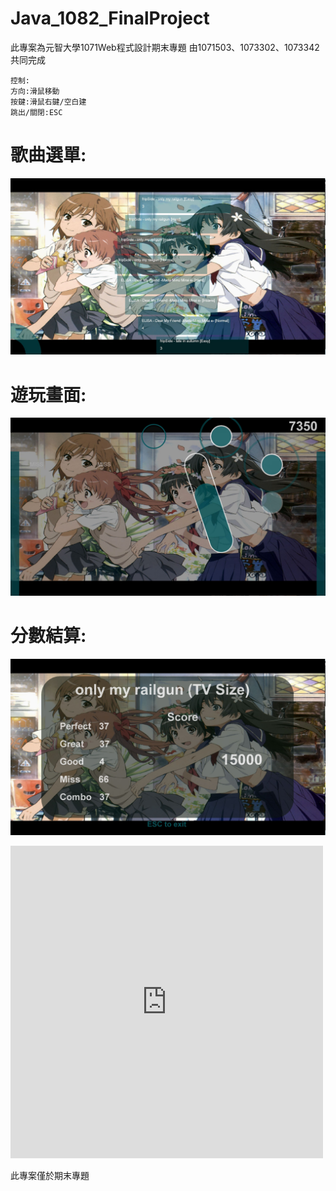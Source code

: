 # Java_1082_FinalProject
此專案為元智大學1071Web程式設計期末專題
由1071503、1073302、1073342共同完成

    控制:
    方向:滑鼠移動
    按鍵:滑鼠右鍵/空白建
    跳出/關閉:ESC

# 歌曲選單:
![image](https://github.com/axuy312/Java_1082_FinalProject/blob/master/Description/%E6%AD%8C%E6%9B%B2%E9%81%B8%E5%96%AE.JPG)

# 遊玩畫面:
![image](https://github.com/axuy312/Java_1082_FinalProject/blob/master/Description/%E9%81%8A%E7%8E%A9.JPG)

# 分數結算:
![image](https://github.com/axuy312/Java_1082_FinalProject/blob/master/Description/%E5%88%86%E6%95%B8%E7%B5%90%E7%AE%97.JPG)

<iframe width="500" height="500" src="https://www.youtube.com/embed/XHECZDy_ctg" frameborder="0" allow="accelerometer; autoplay; clipboard-write; encrypted-media; gyroscope; picture-in-picture" allowfullscreen></iframe>

此專案僅於期末專題
